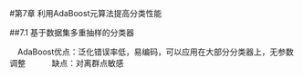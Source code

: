 #第7章 利用AdaBoost元算法提高分类性能

##7.1 基于数据集多重抽样的分类器

&emsp;AdaBoost优点：泛化错误率低，易编码，可以应用在大部分分类器上，无参数调整
&emsp;&emsp;&emsp;缺点：对离群点敏感

